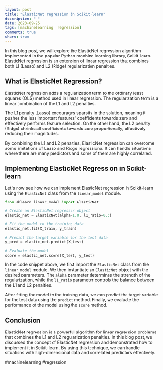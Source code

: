 ```yaml
---
layout: post
title: "ElasticNet regression in Scikit-learn"
description: " "
date: 2023-09-25
tags: [machinelearning, regression]
comments: true
share: true
---
```


In this blog post, we will explore the ElasticNet regression algorithm implemented in the popular Python machine learning library, Scikit-learn. ElasticNet regression is an extension of linear regression that combines both L1 (Lasso) and L2 (Ridge) regularization penalties.

## What is ElasticNet Regression?

ElasticNet regression adds a regularization term to the ordinary least squares (OLS) method used in linear regression. The regularization term is a linear combination of the L1 and L2 penalties.

The L1 penalty (Lasso) encourages sparsity in the solution, meaning it pushes the less important features' coefficients towards zero and effectively performs feature selection. On the other hand, the L2 penalty (Ridge) shrinks all coefficients towards zero proportionally, effectively reducing their magnitudes.

By combining the L1 and L2 penalties, ElasticNet regression can overcome some limitations of Lasso and Ridge regressions. It can handle situations where there are many predictors and some of them are highly correlated.

## Implementing ElasticNet Regression in Scikit-learn

Let's now see how we can implement ElasticNet regression in Scikit-learn using the `ElasticNet` class from the `linear_model` module.

```python
from sklearn.linear_model import ElasticNet

# Create an ElasticNet regressor object
elastic_net = ElasticNet(alpha=1.0, l1_ratio=0.5)

# Fit the model to the training data
elastic_net.fit(X_train, y_train)

# Predict the target variable for the test data
y_pred = elastic_net.predict(X_test)

# Evaluate the model
score = elastic_net.score(X_test, y_test)
```

In the code snippet above, we first import the `ElasticNet` class from the `linear_model` module. We then instantiate an `ElasticNet` object with the desired parameters. The `alpha` parameter determines the strength of the regularization, while the `l1_ratio` parameter controls the balance between the L1 and L2 penalties.

After fitting the model to the training data, we can predict the target variable for the test data using the `predict` method. Finally, we evaluate the performance of the model using the `score` method.

## Conclusion

ElasticNet regression is a powerful algorithm for linear regression problems that combines the L1 and L2 regularization penalties. In this blog post, we discussed the concept of ElasticNet regression and demonstrated how to implement it in Scikit-learn. By using this technique, we can handle situations with high-dimensional data and correlated predictors effectively.

#machinelearning #regression
